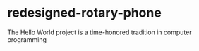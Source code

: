 # redesigned-rotary-phone
The Hello World project is a time-honored tradition in computer programming
